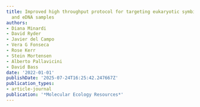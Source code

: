 ```yaml
---
title: Improved high throughput protocol for targeting eukaryotic symbionts in metazoan
  and eDNA samples
authors:
- Diana Minardi
- David Ryder
- Javier del Campo
- Vera G Fonseca
- Rose Kerr
- Stein Mortensen
- Alberto Pallavicini
- David Bass
date: '2022-01-01'
publishDate: '2025-07-24T16:25:42.247667Z'
publication_types:
- article-journal
publication: '*Molecular Ecology Resources*'
---
```

